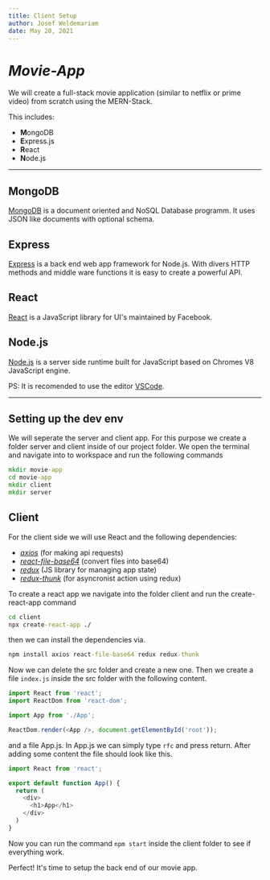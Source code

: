```yaml
---
title: Client Setup
author: Josef Weldemariam
date: May 20, 2021
---
```


# *Movie-App*

We will create a full-stack movie application (similar to netflix or prime video) from scratch using the MERN-Stack.

This includes:

* **M**ongoDB
* **E**xpress.js
* **R**eact
* **N**ode.js

----------

## MongoDB

[MongoDB](https://www.mongodb.com/2) is a document oriented and NoSQL Database programm. It uses JSON like documents with optional schema.

## Express

[Express](https://expressjs.com/) is a back end web app framework for Node.js. With divers HTTP methods and middle ware functions it is easy to create a powerful API.

## React

[React](https://reactjs.org/) is a JavaScript library for UI's maintained by Facebook.

## Node.js

[Node.js](https://nodejs.org/en/) is a server side runtime built for JavaScript based on Chromes V8 JavaScript engine.

PS: It is recomended to use the editor [VSCode](https://code.visualstudio.com/).

----------

## Setting up the dev env

We will seperate the server and client app. For this purpose we create a folder server and client inside of our project folder. We open the terminal and navigate into to workspace and run the following commands

```cmd
mkdir movie-app
cd movie-app
mkdir client
mkdir server
```

## Client

For the client side we will use React and the following dependencies:

* [*axios*](https://github.com/axios/axios) (for making api requests)
* [*react-file-base64*](https://github.com/BosNaufal/react-file-base64) (convert files into base64)
* [*redux*](https://github.com/reduxjs/redux) (JS library for managing app state)
* [*redux-thunk*](https://github.com/reduxjs/redux-thunk) (for asyncronist action using redux)

To create a react app we navigate into the folder client and run the create-react-app command

```cmd
cd client
npx create-react-app ./
```

then we can install the dependencies via.

```cmd
npm install axios react-file-base64 redux redux-thunk
```

Now we can delete the src folder and create a new one. Then we create a file `index.js` inside the src folder with the following content.

```js
import React from 'react';
import ReactDom from 'react-dom';

import App from './App';

ReactDom.render(<App />, document.getElementById('root'));
```

and a file App.js. In App.js we can simply type `rfc` and press return.
After adding some content the file should look like this.

```js
import React from 'react';

export default function App() {
  return (
    <div>
      <h1>App</h1>
    </div>
  )
}
```

Now you can run the command `npm start` inside the client folder to see if everything work.

Perfect! It's time to setup the back end of our movie app.
